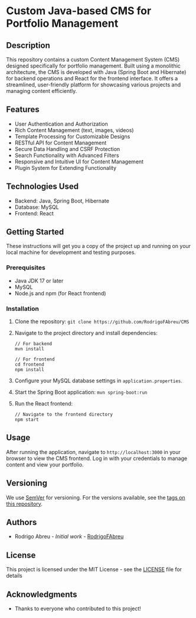 # Custom Java-based CMS for Portfolio Management

## Description

This repository contains a custom Content Management System (CMS) designed specifically for portfolio management. Built using a monolithic architecture, the CMS is developed with Java (Spring Boot and Hibernate) for backend operations and React for the frontend interface. It offers a streamlined, user-friendly platform for showcasing various projects and managing content efficiently.

## Features

- User Authentication and Authorization
- Rich Content Management (text, images, videos)
- Template Processing for Customizable Designs
- RESTful API for Content Management
- Secure Data Handling and CSRF Protection
- Search Functionality with Advanced Filters
- Responsive and Intuitive UI for Content Management
- Plugin System for Extending Functionality

## Technologies Used

- Backend: Java, Spring Boot, Hibernate
- Database: MySQL
- Frontend: React

## Getting Started

These instructions will get you a copy of the project up and running on your local machine for development and testing purposes.

### Prerequisites

- Java JDK 17 or later
- MySQL
- Node.js and npm (for React frontend)

### Installation

1. Clone the repository:
   `git clone https://github.com/RodrigoFAbreu/CMS`

2. Navigate to the project directory and install dependencies:

    ```terminal
    // For backend
    mvn install

    // For frontend
    cd frontend
    npm install
    ```

3. Configure your MySQL database settings in `application.properties`.

4. Start the Spring Boot application:
   `mvn spring-boot:run`

5. Run the React frontend:

    ```terminal
    // Navigate to the frontend directory
    npm start
    ```

## Usage

After running the application, navigate to `http://localhost:3000` in your browser to view the CMS frontend. Log in with your credentials to manage content and view your portfolio.

## Versioning

We use [SemVer](http://semver.org/) for versioning. For the versions available, see the [tags on this repository](https://github.com/RodrigoFAbreu/CMS/tags).

## Authors

- Rodrigo Abreu - *Initial work* - [RodrigoFAbreu](https://github.com/RodrigoFAbreu)

## License

This project is licensed under the MIT License - see the [LICENSE](LICENSE) file for details

## Acknowledgments

- Thanks to everyone who contributed to this project!
